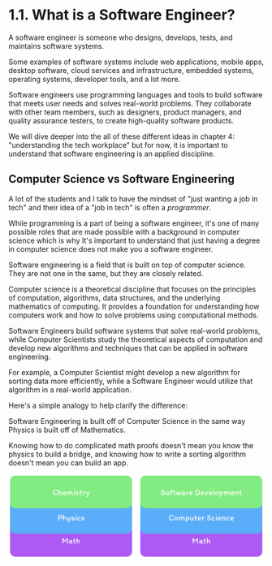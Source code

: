 # 1.1. What is a Software Engineer?

A software engineer is someone who designs, develops, tests, and maintains software systems.

Some examples of software systems include web applications, mobile apps, desktop software, cloud services and infrastructure, embedded systems, operating systems, developer tools, and a lot more.

Software engineers use programming languages and tools to build software that meets user needs and solves real-world problems. They collaborate with other team members, such as designers, product managers, and quality assurance testers, to create high-quality software products.

We will dive deeper into the all of these different ideas in chapter 4: "understanding the tech workplace" but for now, it is important to understand that software engineering is an applied discipline.

## Computer Science vs Software Engineering

A lot of the students and I talk to have the mindset of "just wanting a job in tech" and their idea of a "job in tech" is often a _programmer_.

While programming is a part of being a software engineer, it's one of many possible roles that are made possible with a background in computer science which is why It's important to understand that just having a degree in computer science does not make you a software engineer.

Software engineering is a field that is built on top of computer science. They are not one in the same, but they are closely related.

Computer science is a theoretical discipline that focuses on the principles of computation, algorithms, data structures, and the underlying mathematics of computing. It provides a foundation for understanding how computers work and how to solve problems using computational methods.

Software Engineers build software systems that solve real-world problems, while Computer Scientists study the theoretical aspects of computation and develop new algorithms and techniques that can be applied in software engineering.

For example, a Computer Scientist might develop a new algorithm for sorting data more efficiently, while a Software Engineer would utilize that algorithm in a real-world application.

Here's a simple analogy to help clarify the difference:

Software Engineering is built off of Computer Science in the same way Physics is built off of Mathematics.

Knowing how to do complicated math proofs doesn't mean you know the physics to build a bridge, and knowing how to write a sorting algorithm doesn't mean you can build an app.

![Fields as Foundations](./img/fields.png)
